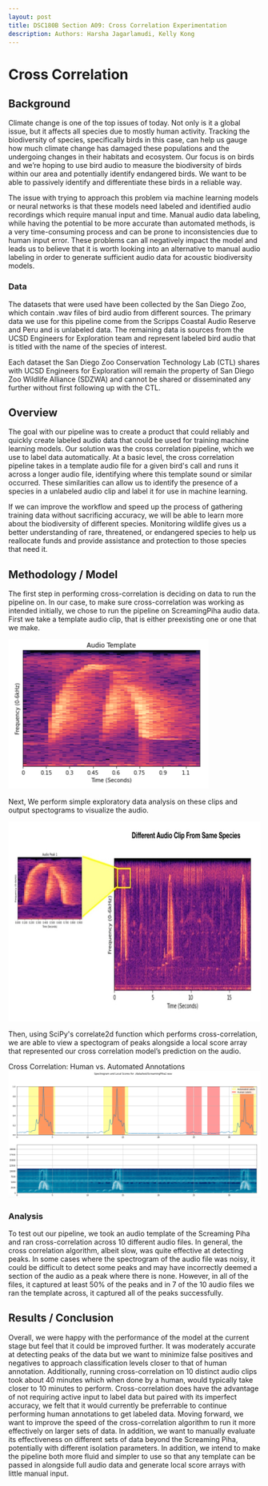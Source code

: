```yaml
---
layout: post
title: DSC180B Section A09: Cross Correlation Experimentation
description: Authors: Harsha Jagarlamudi, Kelly Kong
---
```


# Cross Correlation

## Background
Climate change is one of the top issues of today. Not only is it a global issue, but it affects all species due to mostly human activity. Tracking the biodiversity of species, specifically birds in this case, can help us gauge how much climate change has damaged these populations and the undergoing changes in their habitats and ecosystem. Our focus is on birds and we’re hoping to use bird audio to measure the biodiversity of birds within our area and potentially identify endangered birds. We want to be able to passively identify and differentiate these birds in a reliable way.

The issue with trying to approach this problem via machine learning models or neural networks is that these models need labeled and identified audio recordings which require manual input and time. Manual audio data labeling, while having the potential to be more accurate than automated methods, is a very time-consuming process and can be prone to inconsistencies due to human input error. These problems can all negatively impact the model and leads us to believe that it is worth looking into an alternative to manual audio labeling in order to generate sufficient audio data for acoustic biodiversity models.

### Data

The datasets that were used have been collected by the San Diego Zoo, which contain .wav files of bird audio from different sources. The primary data we use for this pipeline come from the Scripps Coastal Audio Reserve and Peru and is unlabeled data. The remaining data is sources from the UCSD Engineers for Exploration team and represent labeled bird audio that is titled with the name of the species of interest. 

Each dataset the San Diego Zoo Conservation Technology Lab (CTL) shares with UCSD Engineers for Exploration will remain the property of San Diego Zoo Wildlife Alliance (SDZWA) and cannot be shared or disseminated any further without first following up with the CTL.

## Overview

The goal with our pipeline was to create a product that could reliably and quickly create labeled audio data that could be used for training machine learning models. Our solution was the cross correlation pipeline, which we use to label data automatically. At a basic level, the cross correlation pipeline takes in a template audio file for a given bird's call and runs it across a longer audio file, identifying where this template sound or similar occurred. These similarities can allow us to identify the presence of a species in a unlabeled audio clip and label it for use in machine learning. 

If we can improve the workflow and speed up the process of gathering training data without sacrificing accuracy, we will be able to learn more about the biodiversity of different species. Monitoring wildlife gives us a better understanding of rare, threatened, or endangered species to help us reallocate funds and provide assistance and protection to those species that need it.

## Methodology / Model

The first step in performing cross-correlation is deciding on data to run the pipeline on. In our case, to make sure cross-correlation was working as intended initially, we chose to run the pipeline on ScreamingPiha audio data. First we take a template audio clip, that is either preexisting one or one that we make. 

<img src = https://github.com/hjagarla/Cross_Correlation_Website/blob/main/images/template.png width = "400" height = "300" />

Next, We perform simple exploratory data analysis on these clips and output spectograms to visualize the audio. 

<img src = https://github.com/hjagarla/Cross_Correlation_Website/blob/main/images/audio_clip.jpg width = "700" height = "400" />

Then, using SciPy's correlate2d function which performs cross-correlation, we are able to view a spectogram of peaks alongside a local score array that represented our cross correlation model’s prediction on the audio.

Cross Correlation: Human vs. Automated Annotations
<img src = https://github.com/hjagarla/Cross_Correlation_Website/blob/main/images/spectro.png />


### Analysis 

To test out our pipeline, we took an audio template of the Screaming Piha and ran cross-correlation across 10 different audio files. In general, the cross correlation algorithm, albeit slow, was quite effective at detecting peaks. In some cases where the spectrogram of the audio file was noisy, it could be difficult to detect some peaks and may have incorrectly deemed a section of the audio as a peak where there is none. However, in all of the files, it captured at least 50% of the peaks and in 7 of the 10 audio files we ran the template across, it captured all of the peaks successfully.

## Results / Conclusion

Overall, we were happy with the performance of the model at the current stage but feel that it could be improved further. It was moderately accurate at detecting peaks of the data but we want to minimize false positives and negatives to approach classification levels closer to that of human annotation. Additionally, running cross-correlation on 10 distinct audio clips took about 40 minutes which when done by a human, would typically take closer to 10 minutes to perform. Cross-correlation does have the advantage of not requiring active input to label data but paired with its imperfect accuracy, we felt that it would currently be preferrable to continue performing human annotations to get labeled data. Moving forward, we want to improve the speed of the cross-correlation algorithm to run it more effectively on larger sets of data. In addition, we want to manually evaluate its effectiveness on different sets of data beyond the Screaming Piha, potentially with different isolation parameters. In addition, we intend to make the pipeline both more fluid and simpler to use so that any template can be passed in alongside full audio data and generate local score arrays with little manual input.
